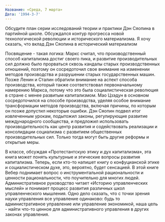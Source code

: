 ```yaml
---
Название: «Среда, 7 марта»
Дата: '1994-3-7'
---
```


Обсудите план серии исследований теории и практики Дэн Сяопина в партийной школе. Обсуждался контур прогресса новой технологической революции и исторического материализма. Я хочу сказать, что вклад Дэн Сяопина в исторический материализм

Посвящение - такая логика: Маркс считал, что производственный способ капитализма достиг своего пика, и развитие производительных сил должно было прорваться сквозь кандалы старых производственных отношений, поэтому он сосредоточил свое внимание на изменении методов производства и разрушении старых государственных машин. Позже Ленин и Сталин обратили внимание на аспект способа производства, который также соответствовал первоначальному намерению Маркса, потому что это была социалистическая революция в стране с менее развитым капитализмом. Мао Цзэдун в основном сосредоточился на способе производства, уделяя особое внимание трансформации методов производства, включая причины, по которым он позже допустил некоторые ошибки. Дэн Сяопин подвел итог извлеченным урокам, подытожил законы, регулирующие развитие международного сообщества, и предложил использовать производительность как центр развития и содействовать реализации и консолидации социализма с развитием общественных производительных сил. Только тогда могут быть другие реформы и открытые меры.

В классе, обсуждая «Протестантскую этику и дух капитализма», эта книга может понять культурные и этические вопросы развития капитализма. Теперь, если кто-то напишет книгу о конфуцианской этике и социалистическом духе, это, вероятно, будет сенсацией. В этой книге Вебер поднимает вопрос о инструментальной рациональности и ценности рациональности, что поучительно для многих людей. Административное руководство читает «Историю управленческих мыслей» и понимает процесс развития различных школ управленческого мышления. Одно дело сказать, что с точки зрения науки управления все управление одинаково: будь то административное управление или управление экономикой, наша цель - найти что-то ценное для административного управления в других законах управления.


